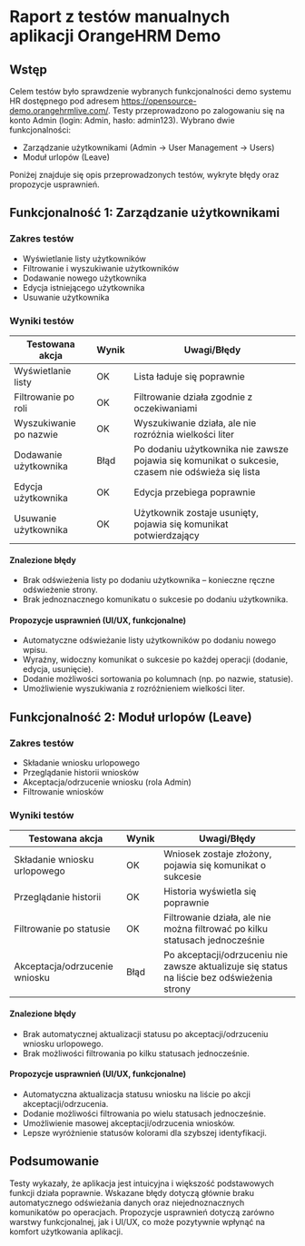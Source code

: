 # Raport z testów manualnych aplikacji OrangeHRM Demo

## Wstęp

Celem testów było sprawdzenie wybranych funkcjonalności demo systemu HR dostępnego pod adresem https://opensource-demo.orangehrmlive.com/. Testy przeprowadzono po zalogowaniu się na konto Admin (login: Admin, hasło: admin123). Wybrano dwie funkcjonalności:

- Zarządzanie użytkownikami (Admin → User Management → Users)
- Moduł urlopów (Leave)

Poniżej znajduje się opis przeprowadzonych testów, wykryte błędy oraz propozycje usprawnień.

## Funkcjonalność 1: Zarządzanie użytkownikami

### Zakres testów

- Wyświetlanie listy użytkowników
- Filtrowanie i wyszukiwanie użytkowników
- Dodawanie nowego użytkownika
- Edycja istniejącego użytkownika
- Usuwanie użytkownika

### Wyniki testów

| Testowana akcja              | Wynik         | Uwagi/Błędy                                                                                         |
|------------------------------|---------------|-----------------------------------------------------------------------------------------------------|
| Wyświetlanie listy           | OK            | Lista ładuje się poprawnie                                                                          |
| Filtrowanie po roli          | OK            | Filtrowanie działa zgodnie z oczekiwaniami                                                          |
| Wyszukiwanie po nazwie       | OK            | Wyszukiwanie działa, ale nie rozróżnia wielkości liter                                              |
| Dodawanie użytkownika        | Błąd          | Po dodaniu użytkownika nie zawsze pojawia się komunikat o sukcesie, czasem nie odświeża się lista   |
| Edycja użytkownika           | OK            | Edycja przebiega poprawnie                                                                          |
| Usuwanie użytkownika         | OK            | Użytkownik zostaje usunięty, pojawia się komunikat potwierdzający                                   |

#### Znalezione błędy

- Brak odświeżenia listy po dodaniu użytkownika – konieczne ręczne odświeżenie strony.
- Brak jednoznacznego komunikatu o sukcesie po dodaniu użytkownika.

#### Propozycje usprawnień (UI/UX, funkcjonalne)

- Automatyczne odświeżanie listy użytkowników po dodaniu nowego wpisu.
- Wyraźny, widoczny komunikat o sukcesie po każdej operacji (dodanie, edycja, usunięcie).
- Dodanie możliwości sortowania po kolumnach (np. po nazwie, statusie).
- Umożliwienie wyszukiwania z rozróżnieniem wielkości liter.

## Funkcjonalność 2: Moduł urlopów (Leave)

### Zakres testów

- Składanie wniosku urlopowego
- Przeglądanie historii wniosków
- Akceptacja/odrzucenie wniosku (rola Admin)
- Filtrowanie wniosków

### Wyniki testów

| Testowana akcja               | Wynik         | Uwagi/Błędy                                                                                      |
|-------------------------------|---------------|--------------------------------------------------------------------------------------------------|
| Składanie wniosku urlopowego  | OK            | Wniosek zostaje złożony, pojawia się komunikat o sukcesie                                        |
| Przeglądanie historii         | OK            | Historia wyświetla się poprawnie                                                                 |
| Filtrowanie po statusie       | OK            | Filtrowanie działa, ale nie można filtrować po kilku statusach jednocześnie                      |
| Akceptacja/odrzucenie wniosku | Błąd          | Po akceptacji/odrzuceniu nie zawsze aktualizuje się status na liście bez odświeżenia strony      |

#### Znalezione błędy

- Brak automatycznej aktualizacji statusu po akceptacji/odrzuceniu wniosku urlopowego.
- Brak możliwości filtrowania po kilku statusach jednocześnie.

#### Propozycje usprawnień (UI/UX, funkcjonalne)

- Automatyczna aktualizacja statusu wniosku na liście po akcji akceptacji/odrzucenia.
- Dodanie możliwości filtrowania po wielu statusach jednocześnie.
- Umożliwienie masowej akceptacji/odrzucenia wniosków.
- Lepsze wyróżnienie statusów kolorami dla szybszej identyfikacji.

## Podsumowanie

Testy wykazały, że aplikacja jest intuicyjna i większość podstawowych funkcji działa poprawnie. Wskazane błędy dotyczą głównie braku automatycznego odświeżania danych oraz niejednoznacznych komunikatów po operacjach. Propozycje usprawnień dotyczą zarówno warstwy funkcjonalnej, jak i UI/UX, co może pozytywnie wpłynąć na komfort użytkowania aplikacji.
